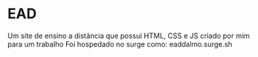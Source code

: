 # EAD
Um site de ensino a distância que possui HTML, CSS e JS criado por mim para um trabalho
Foi hospedado no surge como: eaddalmo.surge.sh
